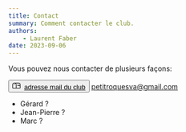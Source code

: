 ```yaml
---
title: Contact
summary: Comment contacter le club.
authors:
    - Laurent Faber
date: 2023-09-06
---
```

Vous pouvez nous contacter de plusieurs façons:

<button type="button" class="btn btn-primary">
                <svg xmlns="http://www.w3.org/2000/svg" width="16" height="16" fill="currentColor" class="bi bi-mailbox" viewBox="0 0 16 16">
  <path d="M4 4a3 3 0 0 0-3 3v6h6V7a3 3 0 0 0-3-3zm0-1h8a4 4 0 0 1 4 4v6a1 1 0 0 1-1 1H1a1 1 0 0 1-1-1V7a4 4 0 0 1 4-4zm2.646 1A3.99 3.99 0 0 1 8 7v6h7V7a3 3 0 0 0-3-3H6.646z"></path>
  <path d="M11.793 8.5H9v-1h5a.5.5 0 0 1 .5.5v1a.5.5 0 0 1-.5.5h-1a.5.5 0 0 1-.354-.146l-.853-.854zM5 7c0 .552-.448 0-1 0s-1 .552-1 0a1 1 0 0 1 2 0z"></path>
</svg>&nbsp;
<a href="mailto:petitroquesva@gmail.com"><font color="black">adresse mail du club</font></a>
</button> <a href="mailto:petitroquesva@gmail.com">petitroquesva@gmail.com</a>

+ Gérard ?
+ Jean-Pierre ?
+ Marc ?